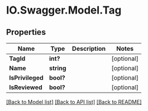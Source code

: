 # IO.Swagger.Model.Tag
## Properties

Name | Type | Description | Notes
------------ | ------------- | ------------- | -------------
**TagId** | **int?** |  | [optional] 
**Name** | **string** |  | [optional] 
**IsPrivileged** | **bool?** |  | [optional] 
**IsReviewed** | **bool?** |  | [optional] 

[[Back to Model list]](../README.md#documentation-for-models) [[Back to API list]](../README.md#documentation-for-api-endpoints) [[Back to README]](../README.md)

